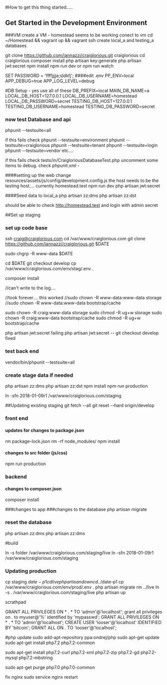 #How to get this thing started.....

## Get Started in the Development Environment
###VM
create a VM - homestead seems to be working
conect to vm
cd ~/Homestead && vagrant up && vagrant ssh
create local_a and testing_a databases

git clone https://github.com/iannazzi/craiglorious.git craiglorious
cd craiglorious
composer install
php artisan key:generate
php artisan jwt:secret
npm install
npm run dev  or npm run watch

SET PASSWORD = 'ffffjjjja;sldkfj';
####edit .env
PP_ENV=local
APP_DEBUG=true
APP_LOG_LEVEL=debug

#DB Setup - yes use all of these
DB_PREFIX=local
MAIN_DB_NAME=a
LOCAL_DB_HOST=127.0.0.1
LOCAL_DB_USERNAME=homestead
LOCAL_DB_PASSWORD=secret
TESTING_DB_HOST=127.0.0.1
TESTING_DB_USERNAME=homestead
TESTING_DB_PASSWORD=secret


### now test Database and api

phpunit --testsuite=all

if this fails check 
phpunit --testsuite=environment
phpunit --testsuite=craiglorious
phpunit --testsuite=tenant
phpunit --testsuite=login
phpunit --testsuite=vendor
etc....

if this fails check 
tests/in/CraigloriousDatabaseTest.php
uncomment some items to debug.
check phpunit.xml  - 
<env name="APP_ENV" value="testing"/>
<env name="DB_PREFIX" value="testing"/>


####setting up the web
change resources/assets/js/config/development.config.js
the host needs to be the testing host....
currently homestead.test
npm run dev
php artisan jwt:secret


####Seed data to local_a
php artisan zz:dms
php artisan zz:dst

should be able to check
http://homestead.test
and login with admin secret





##Set up staging
### set up code base
ssh craig@craiglorious.com
cd /var/www/craiglorious.com
git clone https://github.com/iannazzi/craiglorious.git $DATE

sudo chgrp -R www-data $DATE

cd $DATE
git checkout develop
cp /var/www/craiglorious.com/env/stag/.env .

composer install

//can't write to the log....

//took forever.... this worked
//sudo chown -R www-data:www-data storage
//sudo chown -R www-data:www-data bootstrap/cache

sudo chown -R craig:www-data storage
sudo chmod -R ug+w storage
sudo chown -R craig:www-data bootstrap/cache
sudo chmod -R ug+w bootstrap/cache

php artisan jwt:secret
failing php artisan jwt:secret -- git checkout develop fixed

### test back end
vendor/bin/phpunit --testsuite=all

### create stage data if needed
php artisan zz:dms
php artisan zz:dst
npm install
npm run production

ln -sfn 2018-01-09r1 /var/www/craiglorious.com/staging

##Updating existing staging
git fetch --all
git reset --hard origin/develop
### front end

#### updates for changes to package.json
rm package-lock.json
rm -rf node_modules/
npm install

#### changes to src folder (js/css)
npm run production

### backend
#### changes to composer.json
composer install

###changes to app
###changes to the database
php artisan migrate
### reset the database
php artisan zz:dms
php artisan zz:dms





#build




ln -s folder /var/www/craiglorious.com/staging/live
ln -sfn 2018-01-09r1 /var/www/craiglorious.com/staging


### Updating production

cp staging $date-p1
cd live
php artisan down
cd ../$date-p1
cp /var/www/craiglorious.com/env/prod/.env .
php artisan migrate
rm ../live
ln -s . /var/www/craiglorious.com/staging/live
php artisan up


scrathpad

GRANT ALL PRIVILEGES ON * . * TO 'admin'@'localhost';
grant all privileges on *.* to myuser@'%' identified by 'mypasswd';
GRANT ALL PRIVILEGES ON * . * TO 'admin'@'localhost';
CREATE USER 'looser'@'localhost' IDENTIFIED BY 'bitcoin';
GRANT ALL ON *.* TO 'looser'@'localhost';

#php update
sudo add-apt-repository ppa:ondrej/php
sudo apt-get update
 sudo apt-get install php7.2 php7.2-common
 
sudo apt-get install php7.2-curl php7.2-xml php7.2-zip php7.2-gd php7.2-mysql php7.2-mbstring

sudo apt-get purge php7.0 php7.0-common

fix nginx
sudo service nginx restart



